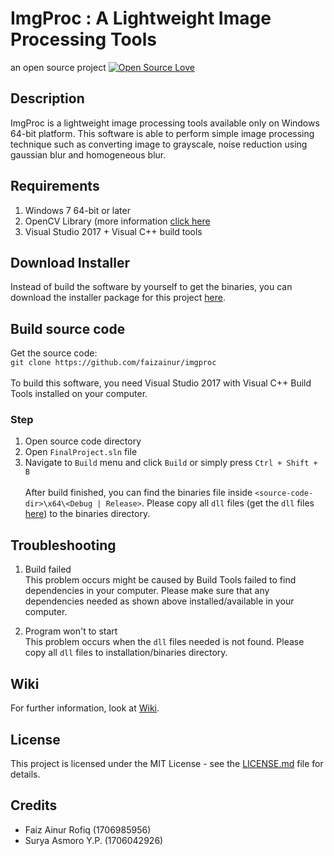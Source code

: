 # ImgProc : A Lightweight Image Processing Tools
an open source project [![Open Source Love](https://badges.frapsoft.com/os/v1/open-source.png?v=103)](https://github.com/ellerbrock/open-source-badges/)

## Description
ImgProc is a lightweight image processing tools available only on Windows 64-bit platform. This software is able to perform
simple image processing technique such as converting image to grayscale, noise reduction using gaussian blur and homogeneous blur.

## Requirements
1. Windows 7 64-bit or later
2. OpenCV Library (more information [click here](https://opencv.org/)
3. Visual Studio 2017 + Visual C++ build tools

## Download Installer
Instead of build the software by yourself to get the binaries, you can download the installer package for this project [here](https://sourceforge.net/projects/imgproc/files/imgproc-setup-alpha-release-101.zip/download).

## Build source code
Get the source code: </br>
```git clone https://github.com/faizainur/imgproc```</br></br>
To build this software, you need Visual Studio 2017 with Visual C++ Build Tools installed on your computer.</br>
### Step
1. Open source code directory
2. Open ```FinalProject.sln``` file
3. Navigate to ```Build``` menu and click ```Build``` or simply press ```Ctrl + Shift + B```</br></br>
After build finished, you can find the binaries file inside ```<source-code-dir>\x64\<Debug | Release>```. Please copy all ```dll``` files
(get the ```dll``` files [here](https://drive.google.com/file/d/12FJsw-BUbXrprhTwl99OwVylhVrUT6UL/view?usp=sharing)) to the binaries directory.
## Troubleshooting
1. Build failed</br>
This problem occurs might be caused by Build Tools failed to find dependencies in your computer. Please make sure that
any dependencies needed as shown above installed/available in your computer.

2. Program won't to start</br>
This problem occurs when the ```dll``` files needed is not found. Please copy all ```dll``` files to installation/binaries directory.

## Wiki
For further information, look at [Wiki](https://github.com/faizainur/imgproc/wiki).

## License
This project is licensed under the MIT License - see the [LICENSE.md](LICENSE) file for details.
## Credits
* Faiz Ainur Rofiq (1706985956)
* Surya Asmoro Y.P. (1706042926)

